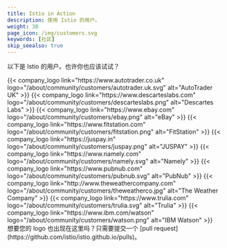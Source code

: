 ```yaml
---
title: Istio in Action
description: 使用 Istio 的用户。
weight: 30
page_icon: /img/customers.svg
keywords: [社区]
skip_seealso: true
---
```


以下是 Istio 的用户。也许你也应该试试？

<div class="logo-gallery">
    {{< company_logo link="https://www.autotrader.co.uk" logo="/about/community/customers/autotrader.uk.svg" alt="AutoTrader UK" >}}
    {{< company_logo link="https://www.descarteslabs.com" logo="/about/community/customers/descarteslabs.png" alt="Descartes Labs" >}}
    {{< company_logo link="https://www.ebay.com" logo="/about/community/customers/ebay.png" alt="eBay" >}}
    {{< company_logo link="https://www.fitstation.com" logo="/about/community/customers/fitstation.png" alt="FitStation" >}}
    {{< company_logo link="https://juspay.in" logo="/about/community/customers/juspay.png" alt="JUSPAY" >}}
    {{< company_logo link="https://www.namely.com" logo="/about/community/customers/namely.svg" alt="Namely" >}}
    {{< company_logo link="https://www.pubnub.com" logo="/about/community/customers/pubnub.svg" alt="PubNub" >}}
    {{< company_logo link="http://www.theweathercompany.com" logo="/about/community/customers/theweatherco.jpg" alt="The Weather Company" >}}
    {{< company_logo link="https://www.trulia.com" logo="/about/community/customers/trulia.svg" alt="Trulia" >}}
    {{< company_logo link="https://www.ibm.com/watson" logo="/about/community/customers/watson.png" alt="IBM Watson" >}}
</div>
想要您的 logo 也出现在这里吗？只需要提交一个 [pull request](https://github.com/istio/istio.github.io/pulls)。